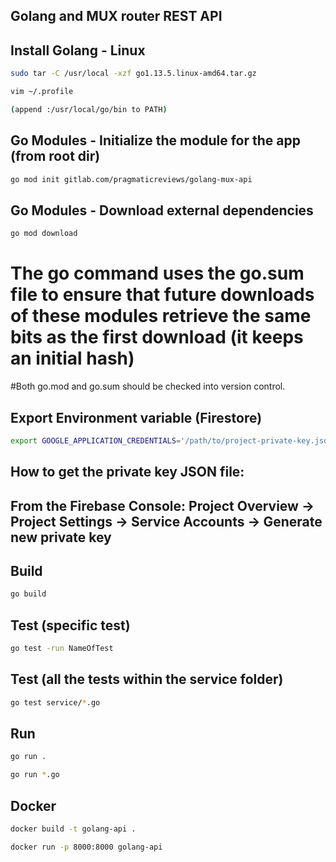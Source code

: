## Golang and MUX router REST API

## Install Golang - Linux

```bash
sudo tar -C /usr/local -xzf go1.13.5.linux-amd64.tar.gz

vim ~/.profile

(append :/usr/local/go/bin to PATH)
```

## Go Modules - Initialize the module for the app (from root dir)

```bash
go mod init gitlab.com/pragmaticreviews/golang-mux-api
```

## Go Modules - Download external dependencies

```bash
go mod download  
```

# The go command uses the go.sum file to ensure that future downloads of these modules retrieve the same bits as the first download (it keeps an initial hash)
#Both go.mod and go.sum should be checked into version control.

## Export Environment variable (Firestore)

```bash
export GOOGLE_APPLICATION_CREDENTIALS='/path/to/project-private-key.json'
```

## How to get the private key JSON file:
## From the Firebase Console: Project Overview -> Project Settings -> Service Accounts -> Generate new private key

## Build

```bash
go build
```
## Test (specific test)

```bash
go test -run NameOfTest
```

## Test (all the tests within the service folder)

```bash
go test service/*.go
```

## Run

```bash
go run .
```

```bash
go run *.go
```

## Docker

```bash
docker build -t golang-api .
```

```bash
docker run -p 8000:8000 golang-api
```